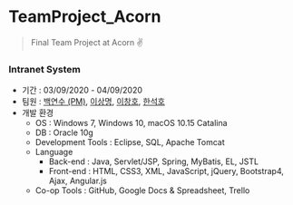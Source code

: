 # TeamProject_Acorn
> Final Team Project at Acorn :v:

### Intranet System
- 기간 : 03/09/2020 - 04/09/2020
- 팀원 : [백연수 (PM)](https://github.com/yeonsu100), [이상명](https://github.com/2ee30), [이창호](https://github.com/Maltitols), [한석호](https://github.com/gkstjrgh4)
- 개발 환경
  - OS : Windows 7, Windows 10, macOS 10.15 Catalina
  - DB : Oracle 10g
  - Development Tools : Eclipse, SQL, Apache Tomcat
  - Language
    - Back-end : Java, Servlet/JSP, Spring, MyBatis, EL, JSTL
    - Front-end : HTML, CSS3, XML, JavaScript, jQuery, Bootstrap4, Ajax, Angular.js
  - Co-op Tools : GitHub, Google Docs & Spreadsheet, Trello
